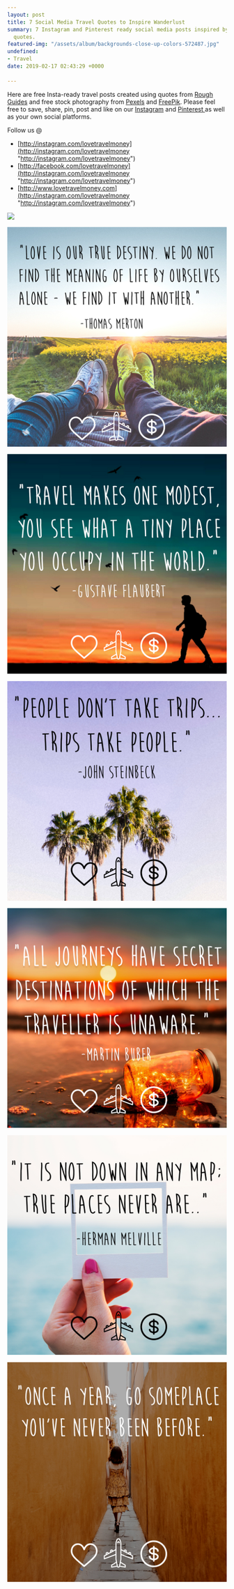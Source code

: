 ```yaml
---
layout: post
title: 7 Social Media Travel Quotes to Inspire Wanderlust
summary: 7 Instagram and Pinterest ready social media posts inspired by famous travel
  quotes.
featured-img: "/assets/album/backgrounds-close-up-colors-572487.jpg"
undefined:
- Travel
date: 2019-02-17 02:43:29 +0000

---
```

Here are free Insta-ready travel posts created using quotes from [Rough Guides](https://www.roughguides.com/gallery/50-inspirational-travel-quotes/) and free stock photography from [Pexels](https://www.pexels.com/) and [FreePik](https://www.freepik.com/home). Please feel free to save, share, pin, post and like on our [Instagram](https://www.instagram.com/lovetravelmoney/) and [Pinterest ](https://www.pinterest.ie/lovetravelmoney)as well as your own social platforms.

Follow us @

* [http://instagram.com/lovetravelmoney](http://instagram.com/lovetravelmoney "http://instagram.com/lovetravelmoney")
* [http://facebook.com/lovetravelmoney](http://instagram.com/lovetravelmoney "http://instagram.com/lovetravelmoney")
* [http://www.lovetravelmoney.com](http://instagram.com/lovetravelmoney "http://instagram.com/lovetravelmoney")

![](/assets/album/Question1.jpg)

![](/assets/album/Quote1.jpg)

![](/assets/album/Quote2.jpg)

![](/assets/album/Quote3.jpg)

![](/assets/album/Quote4.jpg)

![](/assets/album/Quote5.jpg)

![](/assets/album/Quote6.jpg)